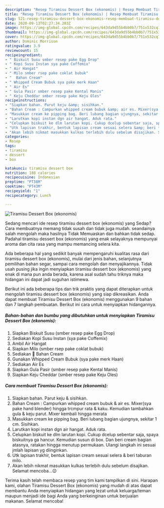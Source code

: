 ```yaml
---
description: "Resep Tiramisu Dessert Box (ekonomis) | Resep Membuat Tiramisu Dessert Box (ekonomis) Yang Lezat"
title: "Resep Tiramisu Dessert Box (ekonomis) | Resep Membuat Tiramisu Dessert Box (ekonomis) Yang Lezat"
slug: 521-resep-tiramisu-dessert-box-ekonomis-resep-membuat-tiramisu-dessert-box-ekonomis-yang-lezat
date: 2020-09-13T02:27:34.203Z
image: https://img-global.cpcdn.com/recipes/643da9d55b4bb0b7/751x532cq70/tiramisu-dessert-box-ekonomis-foto-resep-utama.jpg
thumbnail: https://img-global.cpcdn.com/recipes/643da9d55b4bb0b7/751x532cq70/tiramisu-dessert-box-ekonomis-foto-resep-utama.jpg
cover: https://img-global.cpcdn.com/recipes/643da9d55b4bb0b7/751x532cq70/tiramisu-dessert-box-ekonomis-foto-resep-utama.jpg
author: Dominic Morrison
ratingvalue: 3.9
reviewcount: 15
recipeingredient:
- " Biskuit Susu smber resep pake Egg Drop"
- " Kopi Susu Instan sya pake Coffemix"
- " Air Hangat"
- " Milo smber rsep pake coklat bubuk"
- "  Bahan Cream"
- " Whipped Cream Bubuk sya pake merk Haan"
- " Air Es"
- " Gula Pasir smber resep pake Kental Manis"
- " Keju Cheddar smber resep pake Keju Oles"
recipeinstructions:
- "Siapkan bahan. Parut keju &amp; sisihkan."
- "Bahan Cream : Campurkan whipped cream bubuk &amp; air es. Mixer(sya pake hand blender) hingga trcmpur rata &amp; kaku. Kemudian tambahkan gula &amp; keju parut. Mixer kembali hingga merata"
- "Masukkan cream ke pipping bag. Beri lubang bagian ujungnya, sekitar 1 cm. Sisihkan."
- "Larutkan kopi instan dgn air hangat. Aduk rata."
- "Celupkan biskuit ke dlm larutan kopi. Cukup dcelup sebentar saja, spaya biskuitnya ga hancur. Kemudian susun di box. Dan beri cream bagian atasnya, ratakan hingga menutup permukaan. Ulangi langkah ini sesuai jmlah lapisan yg diinginkan."
- "Utk lapisan trakhir, bentuk lapisan cream sesuai selera &amp; beri taburan milo."
- "Akan lebih nikmat masukkan kulkas terlebih dulu sebelum disajikan. Selamat mencoba...😉"
categories:
- Resep
tags:
- tiramisu
- dessert
- box

katakunci: tiramisu dessert box 
nutrition: 188 calories
recipecuisine: Indonesian
preptime: "PT38M"
cooktime: "PT43M"
recipeyield: "1"
recipecategory: Lunch

---
```



![Tiramisu Dessert Box (ekonomis)](https://img-global.cpcdn.com/recipes/643da9d55b4bb0b7/751x532cq70/tiramisu-dessert-box-ekonomis-foto-resep-utama.jpg)

Sedang mencari ide resep tiramisu dessert box (ekonomis) yang Sedap? Cara membuatnya memang tidak susah dan tidak juga mudah. seandainya salah mengolah maka hasilnya Tidak Memuaskan dan bahkan tidak sedap. Padahal tiramisu dessert box (ekonomis) yang enak selayaknya mempunyai aroma dan cita rasa yang mampu memancing selera kita.

Ada beberapa hal yang sedikit banyak mempengaruhi kualitas rasa dari tiramisu dessert box (ekonomis), mulai dari jenis bahan, selanjutnya pemilihan bahan segar, sampai cara mengolah dan menyajikannya. Tidak usah pusing jika ingin menyiapkan tiramisu dessert box (ekonomis) yang enak di mana pun anda berada, karena asal sudah tahu triknya maka hidangan ini dapat jadi suguhan istimewa.




Berikut ini ada beberapa tips dan trik praktis yang dapat diterapkan untuk mengolah tiramisu dessert box (ekonomis) yang siap dikreasikan. Anda dapat membuat Tiramisu Dessert Box (ekonomis) menggunakan 9 bahan dan 7 langkah pembuatan. Berikut ini cara untuk menyiapkan hidangannya.

<!--inarticleads1-->

##### Bahan-bahan dan bumbu yang dibutuhkan untuk menyiapkan Tiramisu Dessert Box (ekonomis):

1. Siapkan  Biskuit Susu (smber resep pake Egg Drop)
1. Sediakan  Kopi Susu Instan (sya pake Coffemix)
1. Ambil  Air Hangat
1. Siapkan  Milo (smber rsep pake coklat bubuk)
1. Sediakan  🍰 Bahan Cream
1. Gunakan  Whipped Cream Bubuk (sya pake merk Haan)
1. Sediakan  Air Es
1. Siapkan  Gula Pasir (smber resep pake Kental Manis)
1. Siapkan  Keju Cheddar (smber resep pake Keju Oles)




<!--inarticleads2-->

##### Cara membuat Tiramisu Dessert Box (ekonomis):

1. Siapkan bahan. Parut keju &amp; sisihkan.
1. Bahan Cream : Campurkan whipped cream bubuk &amp; air es. Mixer(sya pake hand blender) hingga trcmpur rata &amp; kaku. Kemudian tambahkan gula &amp; keju parut. Mixer kembali hingga merata
1. Masukkan cream ke pipping bag. Beri lubang bagian ujungnya, sekitar 1 cm. Sisihkan.
1. Larutkan kopi instan dgn air hangat. Aduk rata.
1. Celupkan biskuit ke dlm larutan kopi. Cukup dcelup sebentar saja, spaya biskuitnya ga hancur. Kemudian susun di box. Dan beri cream bagian atasnya, ratakan hingga menutup permukaan. Ulangi langkah ini sesuai jmlah lapisan yg diinginkan.
1. Utk lapisan trakhir, bentuk lapisan cream sesuai selera &amp; beri taburan milo.
1. Akan lebih nikmat masukkan kulkas terlebih dulu sebelum disajikan. Selamat mencoba...😉




Terima kasih telah membaca resep yang tim kami tampilkan di sini. Harapan kami, olahan Tiramisu Dessert Box (ekonomis) yang mudah di atas dapat membantu Anda menyiapkan hidangan yang lezat untuk keluarga/teman maupun menjadi ide bagi Anda yang berkeinginan untuk berjualan makanan. Selamat mencoba!
